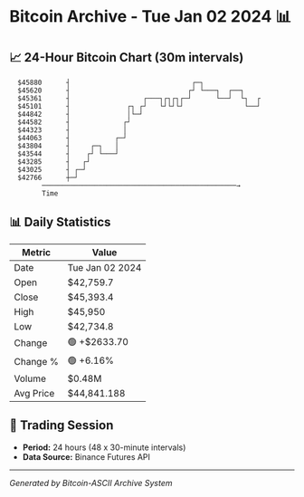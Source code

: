 # Bitcoin Archive - Tue Jan 02 2024 📊

## 📈 24-Hour Bitcoin Chart (30m intervals)

```
  $45880      ┤                              ┌─┐               
  $45620      ┤                             ┌┘ └───┐  ┌──┐     
  $45361      ┤                  ┌───┐┌┐┌┐┌─┘      └──┘  └┐  ┌ 
  $45101      ┤              ┌┐ ┌┘   └┘└┘└┘               └──┘ 
  $44842      ┤              │└─┘                              
  $44582      ┤             ┌┘                                 
  $44323      ┤             │                                  
  $44063      ┤           ┌─┘                                  
  $43804      ┤     ┌─┐   │                                    
  $43544      ┤    ┌┘ └───┘                                    
  $43285      ┤   ┌┘                                           
  $43025      ┤ ┌─┘                                            
  $42766      ┼─┘                                              
        ────────────────────────────────────────────────→
        Time
```

## 📊 Daily Statistics

| Metric | Value |
|--------|-------|
| Date | Tue Jan 02 2024 |
| Open | $42,759.7 |
| Close | $45,393.4 |
| High | $45,950 |
| Low | $42,734.8 |
| Change | 🟢 +$2633.70 |
| Change % | 🟢 +6.16% |
| Volume | $0.48M |
| Avg Price | $44,841.188 |

## 📅 Trading Session

- **Period:** 24 hours (48 x 30-minute intervals)
- **Data Source:** Binance Futures API

---
*Generated by Bitcoin-ASCII Archive System*
